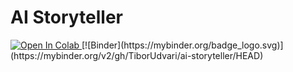 # AI Storyteller

<a target="_blank" href="https://colab.research.google.com/github/TiborUdvari/ai-storyteller">
  <img src="https://colab.research.google.com/assets/colab-badge.svg" alt="Open In Colab"/>
</a>
[![Binder](https://mybinder.org/badge_logo.svg)](https://mybinder.org/v2/gh/TiborUdvari/ai-storyteller/HEAD)